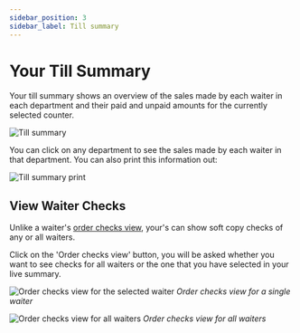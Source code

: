 ```yaml
---
sidebar_position: 3
sidebar_label: Till summary
---
```


# Your Till Summary

Your till summary shows an overview of the sales made by each waiter in each department and their paid and unpaid amounts for the currently selected counter.

![Till summary](/img/till_summary.PNG)

You can click on any department to see the sales made by each waiter in that department. You can also print this information out:

![Till summary print](/img/till_summary_print.PNG)

## View Waiter Checks

Unlike a waiter's [order checks view](../pos-sales/orders.md#order-checks-view), your's can show soft copy checks of any or all waiters.

Click on the 'Order checks view' button, you will be asked whether you want to see checks for all waiters or the one that you have selected in your live summary.

![Order checks view for the selected waiter](/img/order_checks_view_selected.PNG)
*Order checks view for a single waiter*

![Order checks view for all waiters](/img/order_checks_view_all.PNG)
*Order checks view for all waiters*
